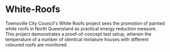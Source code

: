 # White-Roofs
Townsville City Council's White Roofs project sees the promotion of painted white roofs in North Queensland as practical energy reduction measure. This project demonstrates a proof-of-concept test setup, wherein the temperature of a number of identical miniature houses with different coloured roofs are monitored.
